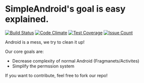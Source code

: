 # SimpleAndroid's goal is easy explained.
[![Build Status](https://travis-ci.org/RennerDev/SimpleAndroid.svg?branch=master)](https://travis-ci.org/RennerDev/SimpleAndroid)
[![Code Climate](https://codeclimate.com/github/RennerDev/SimpleAndroid/badges/gpa.svg)](https://codeclimate.com/github/RennerDev/SimpleAndroid)
[![Test Coverage](https://codeclimate.com/github/RennerDev/SimpleAndroid/badges/coverage.svg)](https://codeclimate.com/github/RennerDev/SimpleAndroid/coverage)
[![Issue Count](https://codeclimate.com/github/RennerDev/SimpleAndroid/badges/issue_count.svg)](https://codeclimate.com/github/RennerDev/SimpleAndroid)

Android is a mess, we try to clean it up!

Our core goals are:
* Decrease complexity of normal Android (Fragmanets/Activites)
* Simplify the permssion system

If you want to contribute, feel free to fork our repo!

